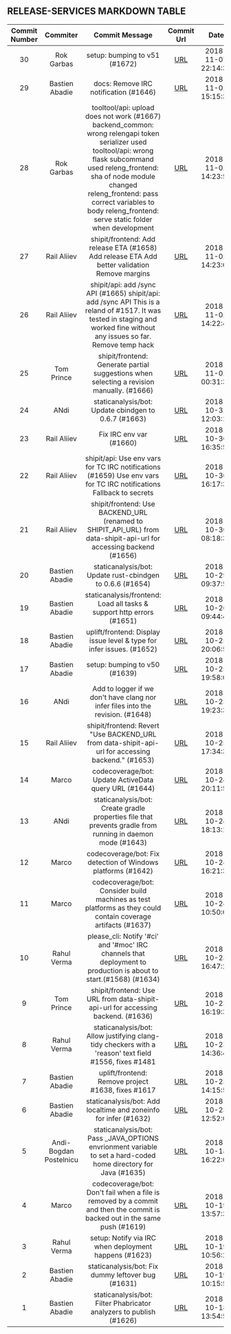 ## RELEASE-SERVICES MARKDOWN TABLE

| Commit Number | Commiter | Commit Message | Commit Url | Date | 
|:---:|:----:|:----------------------------------:|:------:|:----:| 
|30|Rok Garbas|setup: bumping to v51 (#1672)|[URL](https://github.com/mozilla/release-services/commit/8650a55cb9e33bcbe429ad9e3a8b5759e530129b)|2018-11-07 22:14:32 
|29|Bastien Abadie|docs: Remove IRC notification (#1646)|[URL](https://github.com/mozilla/release-services/commit/b9843defb782381398b0c486d6cc87e9fbc33599)|2018-11-02 15:15:35 
|28|Rok Garbas|tooltool/api: upload does not work (#1667)    backend_common: wrong relengapi token serializer used      tooltool/api: wrong flask subcommand used      releng_frontend: sha of node module changed      releng_frontend: pass correct variables to body      releng_frontend: serve static folder when development|[URL](https://github.com/mozilla/release-services/commit/a8b878937771d1cc49413b9a463e98ff2ca3da2c)|2018-11-02 14:23:59 
|27|Rail Aliiev|shipit/frontend: Add release ETA (#1658)    Add release ETA      Add better validation      Remove margins|[URL](https://github.com/mozilla/release-services/commit/62b6769893e1f277009316dd026a30eb42524546)|2018-11-02 14:23:02 
|26|Rail Aliiev|shipit/api: add /sync API (#1665)    shipit/api: add /sync API    This is a reland of #1517. It was tested in staging and worked fine  without any issues so far.      Remove temp hack|[URL](https://github.com/mozilla/release-services/commit/a34281bd1ce00a66662c479d4ea53b364ec3a685)|2018-11-02 14:22:49 
|25|Tom Prince|shipit/frontend: Generate partial suggestions when selecting a revision manually. (#1666)|[URL](https://github.com/mozilla/release-services/commit/654810cdc036230b5a5722a06dcc55e10ecca36b)|2018-11-02 00:31:32 
|24|ANdi|staticanalysis/bot: Update cbindgen to 0.6.7 (#1663)|[URL](https://github.com/mozilla/release-services/commit/2ca1463b97a98d56424d4b6360e113e68b96c4e3)|2018-10-31 12:03:11 
|23|Rail Aliiev|Fix IRC env var (#1660)|[URL](https://github.com/mozilla/release-services/commit/d500a1adc76e7a330bcee5559dad848b7ac7fd3e)|2018-10-30 16:35:56 
|22|Rail Aliiev|shipit/api: Use env vars for TC IRC notifications (#1659)    Use env vars for TC IRC notifications      Fallback to secrets|[URL](https://github.com/mozilla/release-services/commit/ef49454d8884fb8e0cf6c83d48b5d979461a73f6)|2018-10-30 16:17:39 
|21|Rail Aliiev|shipit/frontend: Use BACKEND_URL (renamed to SHIPIT_API_URL) from data-shipit-api-url for accessing backend (#1656)|[URL](https://github.com/mozilla/release-services/commit/f6e18607663b8db905c07bc17b0fabe4dd4f38e5)|2018-10-30 08:18:30 
|20|Bastien Abadie|staticanalysis/bot: Update rust-cbindgen to 0.6.6 (#1654)|[URL](https://github.com/mozilla/release-services/commit/f2d082a8dcfff3a7c92bb9ab7f22f67fed90abe9)|2018-10-29 09:37:54 
|19|Bastien Abadie|staticanalysis/frontend: Load all tasks & support http errors (#1651)|[URL](https://github.com/mozilla/release-services/commit/548dc131d79a2785a0987b5992d89291d9992b1d)|2018-10-26 09:44:46 
|18|Bastien Abadie|uplift/frontend: Display issue level & type for infer issues. (#1652)|[URL](https://github.com/mozilla/release-services/commit/ea7a20f9a77a8ab377e038b2188cff0e5a0191c7)|2018-10-25 20:06:50 
|17|Bastien Abadie|setup: bumping to v50 (#1639)|[URL](https://github.com/mozilla/release-services/commit/3b53407210704488fab2abd4e0bd35a68c518a09)|2018-10-25 19:58:05 
|16|ANdi|Add to logger if we don't have clang nor infer files into the revision. (#1648)|[URL](https://github.com/mozilla/release-services/commit/c301a08836d9f18a1e7dcdd8e706600942b8094d)|2018-10-25 19:23:32 
|15|Rail Aliiev|shipit/frontend: Revert "Use BACKEND_URL from data-shipit-api-url for accessing backend." (#1653)|[URL](https://github.com/mozilla/release-services/commit/f8066c3096e8c9880b4c21a37be887d2441fcc31)|2018-10-25 17:34:31 
|14|Marco|codecoverage/bot: Update ActiveData query URL (#1644)|[URL](https://github.com/mozilla/release-services/commit/c1721b62984da89dbb5c44047ad0593d086750dd)|2018-10-24 20:11:57 
|13|ANdi|staticanalysis/bot: Create gradle properties file that prevents gradle from running in daemon mode (#1643)|[URL](https://github.com/mozilla/release-services/commit/7fe5f92b5a5c8f0f277845c0f5e8b2df4a5cbabd)|2018-10-24 18:13:17 
|12|Marco|codecoverage/bot: Fix detection of Windows platforms (#1642)|[URL](https://github.com/mozilla/release-services/commit/1afa68a59e22e32de6ee26db267e021fe9b7d7bd)|2018-10-24 16:21:32 
|11|Marco| codecoverage/bot: Consider build machines as test platforms as they could contain coverage artifacts (#1637)|[URL](https://github.com/mozilla/release-services/commit/c5f3f6599c80120f33605f7f59d8f24bc9da472c)|2018-10-24 10:50:06 
|10|Rahul Verma|please_cli: Notify '#ci' and '#moc' IRC channels that deployment to production is about to start.(#1568) (#1634)|[URL](https://github.com/mozilla/release-services/commit/5216954426786b8f369e04878c3224db01082c1f)|2018-10-23 16:47:24 
|9|Tom Prince|shipit/frontend: Use URL from data-shipit-api-url for accessing backend. (#1636)|[URL](https://github.com/mozilla/release-services/commit/58e752dd7a5c558fc585b70b12eb4d3f5a2c57a9)|2018-10-23 16:19:37 
|8|Rahul Verma| staticanalysis/bot: Allow justifying clang-tidy checkers with a 'reason' text field #1556, fixes #1481|[URL](https://github.com/mozilla/release-services/commit/b0cc3616918877ebf5d7ce48e1320daf4b08859a)|2018-10-23 14:36:46 
|7|Bastien Abadie|uplift/frontend: Remove project #1638, fixes #1617|[URL](https://github.com/mozilla/release-services/commit/7cd5f1b68e984d52a3d3f00c9ab045ee97eec6fb)|2018-10-23 14:15:54 
|6|Bastien Abadie|staticanalysis/bot: Add localtime and zoneinfo for infer  (#1632)|[URL](https://github.com/mozilla/release-services/commit/1f47de56e6aa1552c3f88719e18bc9dd6faaad66)|2018-10-23 12:52:07 
|5|Andi-Bogdan Postelnicu|staticanalysis/bot: Pass _JAVA_OPTIONS envrionment variable to set a hard-coded home directory for Java (#1635)|[URL](https://github.com/mozilla/release-services/commit/971a2e881f79ea9317baa8539babf3c8929e820f)|2018-10-18 16:22:09 
|4|Marco|codecoverage/bot: Don't fail when a file is removed by a commit and then the commit is backed out in the same push (#1619)|[URL](https://github.com/mozilla/release-services/commit/41b3d541b69d8a128beabf5c6d43a49a36019de3)|2018-10-19 13:57:33 
|3|Rahul Verma|setup: Notify via IRC when deployment happens (#1623)|[URL](https://github.com/mozilla/release-services/commit/c2c06df4b90367d643aff09c4b9c1362376da1e1)|2018-10-19 10:56:26 
|2|Bastien Abadie|staticanalysis/bot: Fix dummy leftover bug (#1631)|[URL](https://github.com/mozilla/release-services/commit/6ca34034dd37c8edb4a4341132448519ce6ab162)|2018-10-19 10:15:57 
|1|Bastien Abadie|staticanalysis/bot: Filter Phabricator analyzers to publish (#1626)|[URL](https://github.com/mozilla/release-services/commit/b975ab38c8dcad840cb5b7c68ced9796f9d8c624)|2018-10-18 13:54:58 


